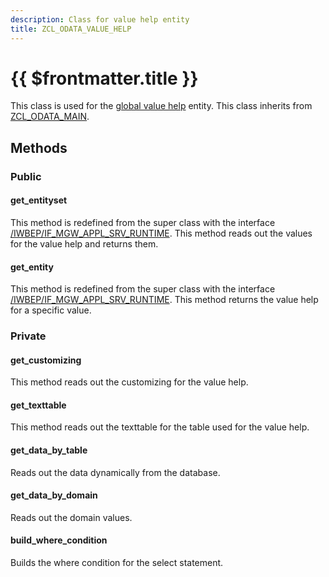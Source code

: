 ```yaml
---
description: Class for value help entity
title: ZCL_ODATA_VALUE_HELP
---
```


#  {{ $frontmatter.title }}

This class is used for the [global value help](../../global/global-value-help) entity.
This class inherits from [ZCL_ODATA_MAIN](./ZCL_ODATA_MAIN).

## Methods

### Public

#### get_entityset

This method is redefined from the super class with the interface [/IWBEP/IF_MGW_APPL_SRV_RUNTIME](../sap-objects/-IWBEP-IF_MGW_APPL_SRV_RUNTIME).
This method reads out the values for the value help and returns them.

#### get_entity

This method is redefined from the super class with the interface [/IWBEP/IF_MGW_APPL_SRV_RUNTIME](../sap-objects/-IWBEP-IF_MGW_APPL_SRV_RUNTIME).
This method returns the value help for a specific value.

### Private

#### get_customizing

This method reads out the customizing for the value help.

#### get_texttable

This method reads out the texttable for the table used for the value help.

#### get_data_by_table

Reads out the data dynamically from the database.

#### get_data_by_domain

Reads out the domain values.

#### build_where_condition

Builds the where condition for the select statement.